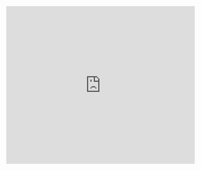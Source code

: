 <iframe width="100%" height="423" frameborder="0"
  src="https://observablehq.com/embed/@btwhelena/introducao-a-vega-lite-e-vega-lite-api?cells=scatter"></iframe>
